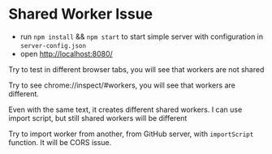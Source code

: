 # Shared Worker Issue

- run `npm install` && `npm start` to start simple server with configuration in `server-config.json`
- open <http://localhost:8080/>

Try to test in different browser tabs, you will see that workers are not shared

Try to see chrome://inspect/#workers, you will see that workers are different.

Even with the same text, it creates different shared workers. I can use import script, but still shared workers will be different

Try to import worker from another, from GitHub server, with `importScript` function. It will be CORS issue.
